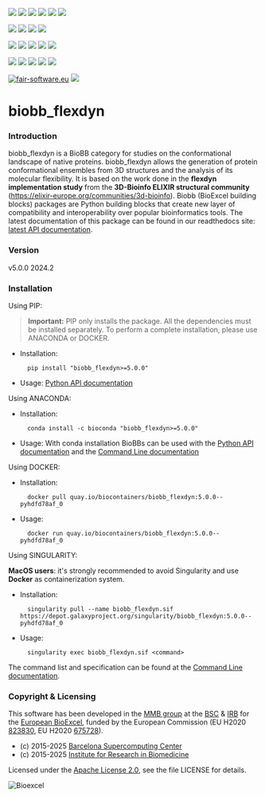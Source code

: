 [![](https://img.shields.io/github/v/tag/bioexcel/biobb_flexdyn?label=Version)](https://GitHub.com/bioexcel/biobb_flexdyn/tags/)
[![](https://img.shields.io/pypi/v/biobb-flexdyn.svg?label=Pypi)](https://pypi.python.org/pypi/biobb-flexdyn/)
[![](https://img.shields.io/conda/vn/bioconda/biobb_flexdyn?label=Conda)](https://anaconda.org/bioconda/biobb_flexdyn)
[![](https://img.shields.io/conda/dn/bioconda/biobb_flexdyn?label=Conda%20Downloads)](https://anaconda.org/bioconda/biobb_flexdyn)
[![](https://img.shields.io/badge/Docker-Quay.io-blue)](https://quay.io/repository/biocontainers/biobb_flexdyn?tab=tags)
[![](https://img.shields.io/badge/Singularity-GalaxyProject-blue)](https://depot.galaxyproject.org/singularity/biobb_flexdyn:5.0.0--pyhdfd78af_0)

[![](https://img.shields.io/badge/OS-Unix%20%7C%20MacOS-blue)](https://github.com/bioexcel/biobb_flexdyn)
[![](https://img.shields.io/pypi/pyversions/biobb-flexdyn.svg?label=Python%20Versions)](https://pypi.org/project/biobb-flexdyn/)
[![](https://img.shields.io/badge/License-Apache%202.0-blue.svg)](https://opensource.org/licenses/Apache-2.0)
[![](https://img.shields.io/badge/Open%20Source%3f-Yes!-blue)](https://github.com/bioexcel/biobb_flexdyn)

[![](https://readthedocs.org/projects/biobb-flexdyn/badge/?version=latest&label=Docs)](https://biobb-flexdyn.readthedocs.io/en/latest/?badge=latest)
[![](https://img.shields.io/website?down_message=Offline&label=Biobb%20Website&up_message=Online&url=https%3A%2F%2Fmmb.irbbarcelona.org%2Fbiobb%2F)](https://mmb.irbbarcelona.org/biobb/)
[![](https://img.shields.io/badge/Youtube-tutorials-blue?logo=youtube&logoColor=red)](https://www.youtube.com/@BioExcelCoE/search?query=biobb)
[![](https://zenodo.org/badge/DOI/10.1038/s41597-019-0177-4.svg)](https://doi.org/10.1038/s41597-019-0177-4)
[![](https://img.shields.io/endpoint?color=brightgreen&url=https%3A%2F%2Fapi.juleskreuer.eu%2Fcitation-badge.php%3Fshield%26doi%3D10.1038%2Fs41597-019-0177-4)](https://www.nature.com/articles/s41597-019-0177-4#citeas)

[![](https://docs.bioexcel.eu/biobb_flexdyn/junit/testsbadge.svg)](https://docs.bioexcel.eu/biobb_flexdyn/junit/report.html)
[![](https://docs.bioexcel.eu/biobb_flexdyn/coverage/coveragebadge.svg)](https://docs.bioexcel.eu/biobb_flexdyn/coverage/)
[![](https://docs.bioexcel.eu/biobb_flexdyn/flake8/flake8badge.svg)](https://docs.bioexcel.eu/biobb_flexdyn/flake8/)
[![](https://img.shields.io/github/last-commit/bioexcel/biobb_flexdyn?label=Last%20Commit)](https://github.com/bioexcel/biobb_flexdyn/commits/master)
[![](https://img.shields.io/github/issues/bioexcel/biobb_flexdyn.svg?color=brightgreen&label=Issues)](https://GitHub.com/bioexcel/biobb_flexdyn/issues/)

[![fair-software.eu](https://img.shields.io/badge/fair--software.eu-%E2%97%8F%20%20%E2%97%8F%20%20%E2%97%8F%20%20%E2%97%8F%20%20%E2%97%8F-green)](https://fair-software.eu)
[![](https://www.bestpractices.dev/projects/8847/badge)](https://www.bestpractices.dev/projects/8847)

[](https://bestpractices.coreinfrastructure.org/projects/8847/badge)

[//]: # (The previous line invisible link is for compatibility with the howfairis script https://github.com/fair-software/howfairis-github-action/tree/main wich uses the old bestpractices URL)

# biobb_flexdyn

### Introduction
biobb_flexdyn is a BioBB category for studies on the conformational landscape of native proteins.
biobb_flexdyn allows the generation of protein conformational ensembles from 3D structures and the analysis of its molecular flexibility. It is based on the work done in the **flexdyn implementation study** from the **3D-Bioinfo ELIXIR structural community** (https://elixir-europe.org/communities/3d-bioinfo).
Biobb (BioExcel building blocks) packages are Python building blocks that
create new layer of compatibility and interoperability over popular
bioinformatics tools.
The latest documentation of this package can be found in our readthedocs site:
[latest API documentation](http://biobb-flexdyn.readthedocs.io/en/latest/).

### Version
v5.0.0 2024.2

### Installation
Using PIP:

> **Important:** PIP only installs the package. All the dependencies must be installed separately. To perform a complete installation, please use ANACONDA or DOCKER.

* Installation:


        pip install "biobb_flexdyn>=5.0.0"


* Usage: [Python API documentation](https://biobb-flexdyn.readthedocs.io/en/latest/modules.html)

Using ANACONDA:

* Installation:


        conda install -c bioconda "biobb_flexdyn>=5.0.0"


* Usage: With conda installation BioBBs can be used with the [Python API documentation](https://biobb-flexdyn.readthedocs.io/en/latest/modules.html) and the [Command Line documentation](https://biobb-flexdyn.readthedocs.io/en/latest/command_line.html)

Using DOCKER:

* Installation:


        docker pull quay.io/biocontainers/biobb_flexdyn:5.0.0--pyhdfd78af_0


* Usage:


        docker run quay.io/biocontainers/biobb_flexdyn:5.0.0--pyhdfd78af_0

Using SINGULARITY:

**MacOS users**: it's strongly recommended to avoid Singularity and use **Docker** as containerization system.

* Installation:


        singularity pull --name biobb_flexdyn.sif https://depot.galaxyproject.org/singularity/biobb_flexdyn:5.0.0--pyhdfd78af_0


* Usage:


        singularity exec biobb_flexdyn.sif <command>

The command list and specification can be found at the [Command Line documentation](https://biobb-flexdyn.readthedocs.io/en/latest/command_line.html).

### Copyright & Licensing
This software has been developed in the [MMB group](http://mmb.irbbarcelona.org) at the [BSC](http://www.bsc.es/) & [IRB](https://www.irbbarcelona.org/) for the [European BioExcel](http://bioexcel.eu/), funded by the European Commission (EU H2020 [823830](http://cordis.europa.eu/projects/823830), EU H2020 [675728](http://cordis.europa.eu/projects/675728)).

* (c) 2015-2025 [Barcelona Supercomputing Center](https://www.bsc.es/)
* (c) 2015-2025 [Institute for Research in Biomedicine](https://www.irbbarcelona.org/)

Licensed under the
[Apache License 2.0](https://www.apache.org/licenses/LICENSE-2.0), see the file LICENSE for details.

![](https://bioexcel.eu/wp-content/uploads/2019/04/Bioexcell_logo_1080px_transp.png "Bioexcel")
